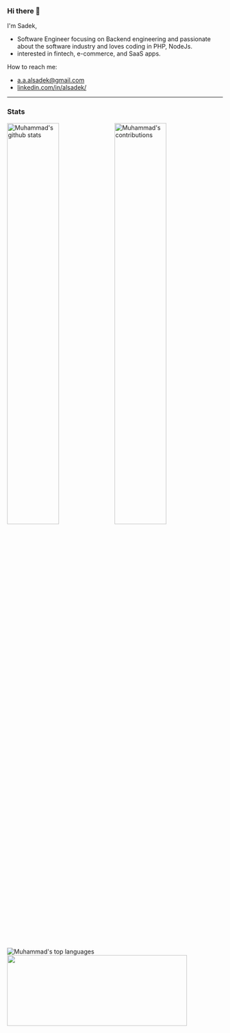 ### Hi there 👋

I'm Sadek,
 - Software Engineer focusing on Backend engineering and passionate about the software industry and loves coding in PHP, NodeJs.
 - interested in fintech, e-commerce, and SaaS apps.
 
How to reach me:
 - a.a.alsadek@gmail.com
 - <a href="https://www.linkedin.com/in/alsadek/">linkedin.com/in/alsadek/</a>
---
### Stats
<p>
   <img width="49%" src="https://github-readme-stats.vercel.app/api?username=mmostafa74&count_private=true&show_icons=true" alt="Muhammad's github stats">
   <img width="49%" src="https://github-readme-streak-stats.herokuapp.com/?user=mmostafa74&hide_border=true" alt="Muhammad's contributions"/>
</p>
<p>
  <img src="https://github-readme-stats.vercel.app/api/top-langs/?username=mmostafa74&layout=compact" alt="Muhammad's top languages">
  <img src ="https://activity-graph.herokuapp.com/graph?username=mmostafa74&bg_color=ffffff&color=0400ff&line=0400ff&point=03d3d&area=true&hide_border=true" width="420" height="165">
</p>
